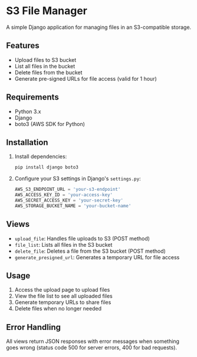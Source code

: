 # S3 File Manager

A simple Django application for managing files in an S3-compatible storage.

## Features

- Upload files to S3 bucket
- List all files in the bucket
- Delete files from the bucket
- Generate pre-signed URLs for file access (valid for 1 hour)

## Requirements

- Python 3.x
- Django
- boto3 (AWS SDK for Python)

## Installation

1. Install dependencies:
   ```bash
   pip install django boto3
   ```

2. Configure your S3 settings in Django's `settings.py`:
   ```python
   AWS_S3_ENDPOINT_URL = 'your-s3-endpoint'
   AWS_ACCESS_KEY_ID = 'your-access-key'
   AWS_SECRET_ACCESS_KEY = 'your-secret-key'
   AWS_STORAGE_BUCKET_NAME = 'your-bucket-name'
   ```

## Views

- `upload_file`: Handles file uploads to S3 (POST method)
- `file_list`: Lists all files in the S3 bucket
- `delete_file`: Deletes a file from the S3 bucket (POST method)
- `generate_presigned_url`: Generates a temporary URL for file access

## Usage

1. Access the upload page to upload files
2. View the file list to see all uploaded files
3. Generate temporary URLs to share files
4. Delete files when no longer needed

## Error Handling

All views return JSON responses with error messages when something goes wrong (status code 500 for server errors, 400 for bad requests).
```
